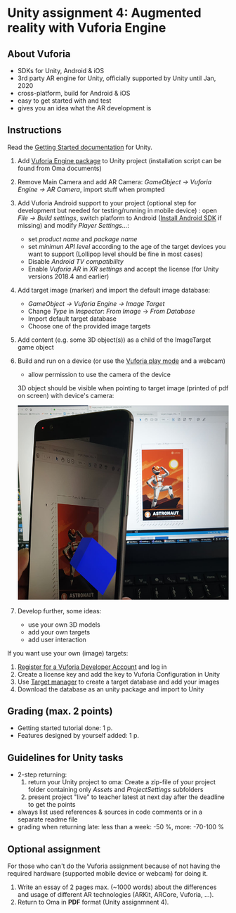 # Unity assignment 4: Augmented reality with Vuforia Engine

## About Vuforia

- SDKs for Unity, Android & iOS
- 3rd party AR engine for Unity, officially supported by Unity until Jan, 2020
- cross-platform, build for Android & iOS
- easy to get started with and test
- gives you an idea what the AR development is

## Instructions

Read the [Getting Started documentation](https://library.vuforia.com/articles/Training/getting-started-with-vuforia-in-unity.html) for Unity.

1. Add [Vuforia Engine package](https://library.vuforia.com/content/vuforia-library/en/articles/Solution/vuforia-engine-package-hosting-for-unity.html) to Unity project (installation script can be found from Oma documents)
1. Remove Main Camera and add AR Camera: _GameObject -> Vuforia Engine -> AR Camera_, import stuff when prompted
1. Add Vuforia Android support to your project (optional step for development but needed for testing/running in mobile device) : open _File -> Build settings_, switch platform to Android ([Install Android SDK](../assets/unity-android-sdk-install.png) if missing) and modify _Player Settings..._:
    - set _product name_ and _package name_
    - set _minimun API level_ according to the age of the target devices you want to support (Lollipop level should be fine in most cases)
    - Disable _Android TV compatibility_
    - Enable _Vuforia AR_ in _XR settings_ and accept the license (for Unity versions 2018.4 and earlier)
1. Add target image (marker) and import the default image database:
    - _GameObject -> Vuforia Engine -> Image Target_
    - Change _Type_ in _Inspector_: _From Image_ -> _From Database_
    - Import default target database
    - Choose one of the provided image targets
1. Add content (e.g. some 3D object(s)) as a child of the ImageTarget game object
1. Build and run on a device (or use the [Vuforia play mode](https://library.vuforia.com/content/vuforia-library/en/articles/Solution/vuforia-play-mode-in-unity.html) and a webcam)
    - allow permission to use the camera of the device

    3D object should be visible when pointing to target image (printed of pdf on screen) with device's camera:

    ![Example of running app](../assets/unity-vuforia-qs.jpg)

1. Develop further, some ideas:
   - use your own 3D models
   - add your own targets
   - add user interaction

If you want use your own (image) targets:

1. [Register for a Vuforia Developer Account](https://developer.vuforia.com/) and log in
2. Create a license key and add the key to Vuforia Configuration in Unity
3. Use [Target manager](https://developer.vuforia.com/vui/develop/databases) to create a target database and add your images
4. Download the database as an unity package and import to Unity

## Grading (max. 2 points)

- Getting started tutorial done: 1 p.
- Features designed by yourself added: 1 p.  

## Guidelines for Unity tasks

- 2-step returning:
  1. return your Unity project to oma: Create a zip-file of your project folder containing only _Assets_ and _ProjectSettings_ subfolders
  2. present project "live" to teacher latest at next day after the deadline to get the points
- always list used references & sources in code comments or in a separate readme file
- grading when returning late: less than a week: -50 %, more: -70-100 %

## Optional assignment

For those who can't do the Vuforia assignment because of not having the required hardware (supported mobile device or webcam) for doing it.

1. Write an essay of 2 pages max. (~1000 words) about the differences and usage of different AR technologies (ARKit, ARCore, Vuforia, ...).
2. Return to Oma in **PDF** format (Unity assignmnent 4).
